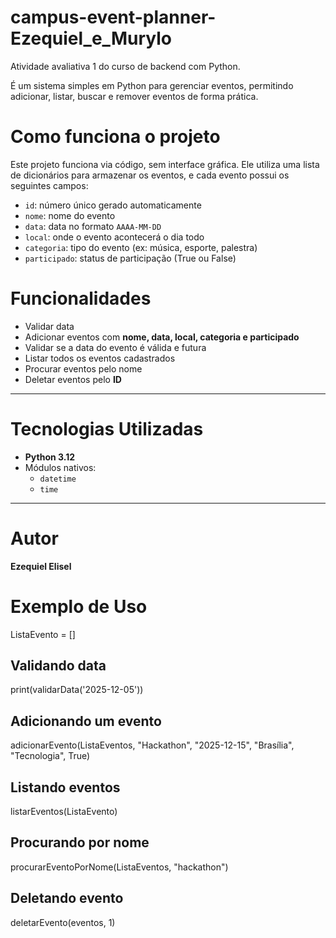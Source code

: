 # campus-event-planner-Ezequiel_e_Murylo
Atividade avaliativa 1 do curso de backend com Python.

É um sistema simples em Python para gerenciar eventos, permitindo adicionar, listar, buscar e remover eventos de forma prática.  


# Como funciona o projeto

Este projeto funciona via código, sem interface gráfica. Ele utiliza uma lista de dicionários para armazenar os eventos, e cada evento possui os seguintes campos:

- `id`: número único gerado automaticamente
- `nome`: nome do evento
- `data`: data no formato `AAAA-MM-DD`
- `local`: onde o evento acontecerá o dia todo
- `categoria`: tipo do evento (ex: música, esporte, palestra)
- `participado`: status de participação (True ou False)

# Funcionalidades

- Validar data
- Adicionar eventos com **nome, data, local, categoria e participado**  
- Validar se a data do evento é válida e futura
- Listar todos os eventos cadastrados  
- Procurar eventos pelo nome  
- Deletar eventos pelo **ID**  
  
---

# Tecnologias Utilizadas

- **Python 3.12**
- Módulos nativos:
  - `datetime`
  - `time`

---

# Autor

**Ezequiel Elisel**


# Exemplo de Uso
ListaEvento = []

## Validando data

print(validarData('2025-12-05'))

## Adicionando um evento
adicionarEvento(ListaEventos, "Hackathon", "2025-12-15", "Brasília", "Tecnologia", True)

## Listando eventos
listarEventos(ListaEvento)

## Procurando por nome
procurarEventoPorNome(ListaEventos, "hackathon")

## Deletando evento
deletarEvento(eventos, 1)
